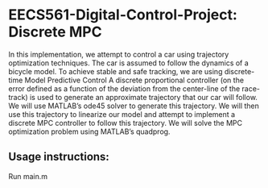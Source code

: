 # EECS561-Digital-Control-Project: Discrete MPC
In this implementation, we attempt to control a car using trajectory optimization techniques. The car is assumed to follow the dynamics of a bicycle model. To achieve stable and safe tracking, we are using discrete-time Model Predictive Control
A discrete proportional controller (on the error defined as a function of the deviation from the center-line
of the race-track) is used to generate an approximate trajectory that our car will follow. We will use MATLAB’s ode45
solver to generate this trajectory. We will then use this trajectory to linearize our model and attempt to implement
a discrete MPC controller to follow this trajectory. We will solve the MPC optimization problem using MATLAB’s
quadprog.

## Usage instructions:
Run main.m
